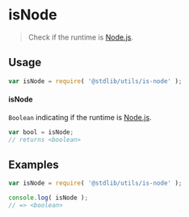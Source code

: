 # isNode

> Check if the runtime is [Node.js][node-js].


<section class="usage">

## Usage

``` javascript
var isNode = require( '@stdlib/utils/is-node' );
```

#### isNode

`Boolean` indicating if the runtime is [Node.js][node-js].

``` javascript
var bool = isNode;
// returns <boolean>
```

<!-- </usage> -->


<section class="examples">

## Examples

``` javascript
var isNode = require( '@stdlib/utils/is-node' );

console.log( isNode );
// => <boolean>
```

<!-- </examples> -->


<section class="links">

[node-js]: https://nodejs.org/en/

<!-- </links> -->
